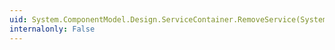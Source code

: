 ```yaml
---
uid: System.ComponentModel.Design.ServiceContainer.RemoveService(System.Type,System.Boolean)
internalonly: False
---
```

